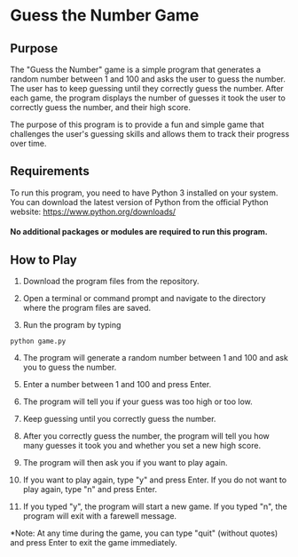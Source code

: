 # Guess the Number Game
## Purpose
The "Guess the Number" game is a simple program that generates a random number between 1 and 100 and asks the user to guess the number. The user has to keep guessing until they correctly guess the number. After each game, the program displays the number of guesses it took the user to correctly guess the number, and their high score.

The purpose of this program is to provide a fun and simple game that challenges the user's guessing skills and allows them to track their progress over time.

## Requirements

To run this program, you need to have Python 3 installed on your system. You can download the latest version of Python from the official Python website: https://www.python.org/downloads/

#### No additional packages or modules are required to run this program.

## How to Play

1) Download the program files from the repository.

2) Open a terminal or command prompt and navigate to the directory where the program files are saved.

3) Run the program by typing 
```
python game.py
````

4) The program will generate a random number between 1 and 100 and ask you to guess the number.

5) Enter a number between 1 and 100 and press Enter.

6) The program will tell you if your guess was too high or too low.

7) Keep guessing until you correctly guess the number.

8) After you correctly guess the number, the program will tell you how many guesses it took you and whether you set a new high score.

9) The program will then ask you if you want to play again.

10) If you want to play again, type "y" and press Enter. If you do not want to play again, type "n" and press Enter.

11) If you typed "y", the program will start a new game. If you typed "n", the program will exit with a farewell message.


*Note: At any time during the game, you can type "quit" (without quotes) and press Enter to exit the game immediately.
